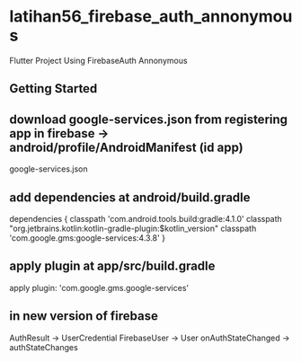 # latihan56_firebase_auth_annonymous

Flutter Project Using FirebaseAuth Annonymous

## Getting Started

## download google-services.json from registering app in firebase -> android/profile/AndroidManifest (id app)

google-services.json

## add dependencies at android/build.gradle

dependencies {
classpath 'com.android.tools.build:gradle:4.1.0'
classpath "org.jetbrains.kotlin:kotlin-gradle-plugin:$kotlin_version"
classpath 'com.google.gms:google-services:4.3.8'
}

## apply plugin at app/src/build.gradle

apply plugin: 'com.google.gms.google-services'

## in new version of firebase

AuthResult -> UserCredential
FirebaseUser -> User
onAuthStateChanged -> authStateChanges
